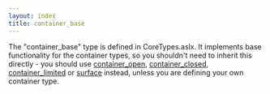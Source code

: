 ```yaml
---
layout: index
title: container_base
---
```


The "container\_base" type is defined in CoreTypes.aslx. It implements base functionality for the container types, so you shouldn't need to inherit this directly - you should use [container\_open](container_open.html), [container\_closed](container_closed.html), [container\_limited](container_limited.html) or [surface](surface.html) instead, unless you are defining your own container type.
